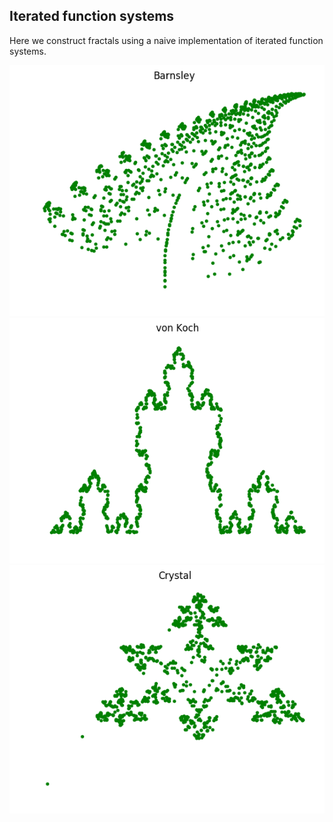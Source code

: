 ## Iterated function systems

Here we construct fractals using a naive
implementation of iterated function systems.

![Barnsley fern](./images/barnsley.png)
![von Koch](./images/von_koch.png)
![Crystal](./images/crystal.png)
